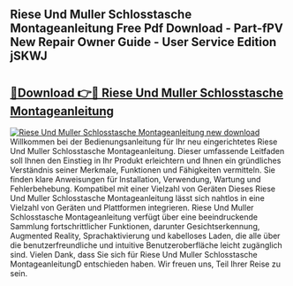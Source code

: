 ## Riese Und Muller Schlosstasche Montageanleitung Free Pdf Download - Part-fPV New Repair Owner Guide - User Service Edition jSKWJ

# <h2><a href="http://df88v8z.blite.top/?on=Riese+Und+Muller+Schlosstasche+Montageanleitung">🔗Download 👉🔴 Riese Und Muller Schlosstasche Montageanleitung</a></h2>

[![Riese Und Muller Schlosstasche Montageanleitung new download](https://i.imgur.com/lujVjoI.png)](http://df88v8z.blite.top/?on=Riese+Und+Muller+Schlosstasche+Montageanleitung)
Willkommen bei der Bedienungsanleitung für Ihr neu eingerichtetes Riese Und Muller Schlosstasche Montageanleitung. Dieser umfassende Leitfaden soll Ihnen den Einstieg in Ihr Produkt erleichtern und Ihnen ein gründliches Verständnis seiner Merkmale, Funktionen und Fähigkeiten vermitteln. Sie finden klare Anweisungen für Installation, Verwendung, Wartung und Fehlerbehebung. Kompatibel mit einer Vielzahl von Geräten Dieses Riese Und Muller Schlosstasche Montageanleitung lässt sich nahtlos in eine Vielzahl von Geräten und Plattformen integrieren. Riese Und Muller Schlosstasche Montageanleitung verfügt über eine beeindruckende Sammlung fortschrittlicher Funktionen, darunter Gesichtserkennung, Augmented Reality, Sprachaktivierung und kabelloses Laden, die alle über die benutzerfreundliche und intuitive Benutzeroberfläche leicht zugänglich sind. Vielen Dank, dass Sie sich für Riese Und Muller Schlosstasche MontageanleitungD entschieden haben. Wir freuen uns, Teil Ihrer Reise zu sein.
